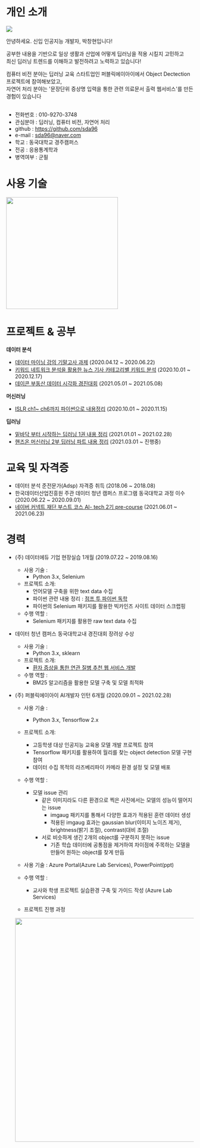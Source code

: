 # 개인 소개
<img src="https://imgur.com/xCO1ibb.jpg">

안녕하세요. 신입 인공지능 개발자, 박창현입니다!

공부한 내용을 기반으로 일상 생활과 산업에 어떻게 딥러닝을 적용 시킬지 고민하고  
최신 딥러닝 트렌드를 이해하고 발전하려고 노력하고 있습니다!

컴퓨터 비전 분야는 딥러닝 교육 스타트업인 퍼블릭에이아이에서 Object Dectection 프로젝트에 참여해보았고,  
자연어 처리 분야는 '문장단위 증상명 입력을 통한 관련 의료문서 출력 웹서비스'를 만든 경험이 있습니다

##

- 전화번호 : 010-9270-3748  
- 관심분야 : 딥러닝, 컴퓨터 비전, 자연어 처리  
- github  : https://github.com/sda96  
- e-mail  : sda96@naver.com  
- 학교    : 동국대학교 경주캠퍼스  
- 전공    : 응용통계학과  
- 병역여부 : 군필  

##

# 사용 기술

<img src="https://imgur.com/MwBwe72.jpg" height="300">

##

# 프로젝트 & 공부

**데이터 분석**
- [데이터 마이닝 강의 기말고사 과제](https://github.com/sda96/Summary_note/tree/master/Data_analysis/%EB%8D%B0%EC%9D%B4%ED%84%B0%EB%A7%88%EC%9D%B4%EB%8B%9D) (2020.04.12 ~ 2020.06.22)
- [키워드 네트워크 분석을 활용한 뉴스 기사 카테고리별 키워드 분석](https://github.com/sda96/Summary_note/tree/master/Data_analysis/%EC%A1%B8%EC%97%85%EB%85%BC%EB%AC%B8) (2020.10.01 ~ 2020.12.17)
- [데이콘 부동산 데이터 시각화 경진대회](https://github.com/sda96/Summary_note/tree/master/Data_analysis/%EB%8D%B0%EC%9D%B4%EC%BD%98%EB%B6%80%EB%8F%99%EC%82%B0%EC%8B%9C%EA%B0%81%ED%99%94) (2021.05.01 ~ 2021.05.08)

**머신러닝**
- [ISLR ch1~ ch6까지 파이썬으로 내용정리](https://github.com/sda96/Summary_note/tree/master/ML/ISLP) (2020.10.01 ~ 2020.11.15)

**딥러닝**
- [밑바닥 부터 시작하는 딥러닝 1권 내용 정리](https://github.com/sda96/Summary_note/tree/master/DL/Deep_Learning_from_scratch) (2021.01.01 ~ 2021.02.28)
- [핸즈온 머신러닝 2부 딥러닝 파트 내용 정리](https://github.com/sda96/Summary_note/tree/master/DL/Hands_on_Machine_learning_part2) (2021.03.01 ~ 진행중)


##

# 교육 및 자격증
- 데이터 분석 준전문가(Adsp) 자격증 취득 (2018.06 ~ 2018.08)
- 한국데이터산업진흥원 주관 데이터 청년 캠퍼스 프로그램 동국대학교 과정 이수 (2020.06.22 ~ 2020.09.01)
- [네이버 커넥트 재단 부스트 코스 AI- tech 2기 pre-course](https://github.com/sda96/pre-boostcamp) (2021.06.01 ~ 2021.06.23)
##



# 경력

- (주) 데이터에듀 기업 현장실습 1개월 (2019.07.22 ~ 2019.08.16)
  - 사용 기술 : 
    -  Python 3.x, Selenium
  - 프로젝트 소개:
    - 언어모델 구축을 위한 text data 수집
    - 파이썬 관련 내용 정리 : [점프 투 파이썬 독학](https://github.com/sda96/Summary_note/tree/master/Python)
    - 파이썬의 Selenium 패키지를 활용한 빅카인즈 사이트 데이터 스크랩핑
  - 수행 역할 : 
    - Selenium 패키지를 활용한 raw text data 수집

- 데이터 청년 캠퍼스 동국대학교내 경진대회 장려상 수상
  - 사용 기술 : 
    - Python 3.x, sklearn
  - 프로젝트 소개:   
    - [환자 증상을 통한 연관 질병 추천 웹 서비스 개발](https://github.com/sda96/Summary_note/tree/master/Data_campus)
  - 수행 역할 : 
    -  BM25 알고리즘을 활용한 모델 구축 및 모델 최적화

- (주) 퍼블릭에이아이 AI개발자 인턴 6개월 (2020.09.01 ~ 2021.02.28)
    - 사용 기술 : 
      - Python 3.x, Tensorflow 2.x
    - 프로젝트 소개:
      - 고등학생 대상 인공지능 교육용 모델 개발 프로젝트 참여  
      - Tensorflow 패키지를 활용하여 월리를 찾는 object detection 모델 구현 참여
      - 데이터 수집 목적의 라즈베리파이 카메라 환경 설정 및 모델 배포
    - 수행 역할 :
       - 모델 issue 관리
         - 같은 이미지라도 다른 환경으로 찍은 사진에서는 모델의 성능이 떨어지는 issue
           - imgaug 패키지를 통해서 다양한 효과가 적용된 훈련 데이터 생성
           - 적용된 imgaug 효과는 gaussian blur(이미지 노이즈 제거), brightness(밝기 조절), contrast(대비 조절)
         - 서로 비슷하게 생긴 2개의 object를 구분하지 못하는 issue
           - 기존 학습 데이터에 공통점을 제거하여 차이점에 주목하는 모델을 만들어 원하는 object를 찾게 만듬
  
    - 사용 기술 : Azure Portal(Azure Lab Services), PowerPoint(ppt)
    - 수행 역할 : 
      - 교사와 학생 프로젝트 실습환경 구축 및 가이드 작성 (Azure Lab Services)
  - 프로젝트 진행 과정
  <img src="https://imgur.com/LeKZjtV.jpg" width="600" height="600">

##
